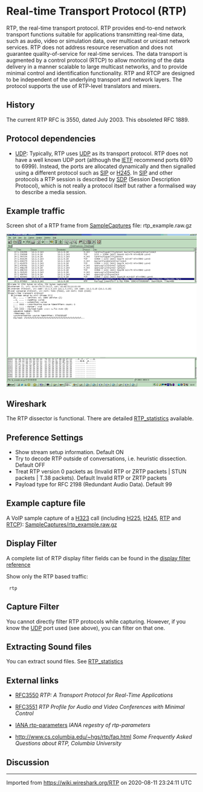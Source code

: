 # Real-time Transport Protocol (RTP)

RTP, the real-time transport protocol. RTP provides end-to-end network transport functions suitable for applications transmitting real-time data, such as audio, video or simulation data, over multicast or unicast network services. RTP does not address resource reservation and does not guarantee quality-of-service for real-time services. The data transport is augmented by a control protocol (RTCP) to allow monitoring of the data delivery in a manner scalable to large multicast networks, and to provide minimal control and identification functionality. RTP and RTCP are designed to be independent of the underlying transport and network layers. The protocol supports the use of RTP-level translators and mixers.

## History

The current RTP RFC is 3550, dated July 2003. This obsoleted RFC 1889.

## Protocol dependencies

  - [UDP](/UDP): Typically, RTP uses [UDP](/UDP) as its transport protocol. RTP does not have a well known UDP port (although the [IETF](/IETF) recommend ports 6970 to 6999). Instead, the ports are allocated dynamically and then signalled using a different protocol such as [SIP](/SIP) or [H245](/H245). In [SIP](/SIP) and other protocols a RTP session is described by [SDP](/SDP) (Session Description Protocol), which is not really a protocol itself but rather a formalised way to describe a media session.

## Example traffic

Screen shot of a RTP frame from [SampleCaptures](/SampleCaptures) file: rtp\_example.raw.gz

![RTPframe.gif](uploads/__moin_import__/attachments/RTP/RTPframe.gif "RTPframe.gif")

## Wireshark

The RTP dissector is functional. There are detailed [RTP\_statistics](/RTP_statistics) available.

## Preference Settings

  - Show stream setup information. Default ON
  - Try to decode RTP outside of conversations, i.e. heuristic dissection. Default OFF
  - Treat RTP version 0 packets as (Invalid RTP or ZRTP packets | STUN packets | T.38 packets). Default Invalid RTP or ZRTP packets
  - Payload type for RFC 2198 (Redundant Audio Data). Default 99

## Example capture file

A VoIP sample capture of a [H323](/H323) call (including [H225](/H225), [H245](/H245), [RTP](/RTP) and [RTCP](/RTCP)): [SampleCaptures/rtp\_example.raw.gz](uploads/__moin_import__/attachments/SampleCaptures/rtp_example.raw.gz)

## Display Filter

A complete list of RTP display filter fields can be found in the [display filter reference](http://www.wireshark.org/docs/dfref/r/rtp.html)

Show only the RTP based traffic:

``` 
 rtp 
```

## Capture Filter

You cannot directly filter RTP protocols while capturing. However, if you know the [UDP](/UDP) port used (see above), you can filter on that one.

## Extracting Sound files

You can extract sound files. See [RTP\_statistics](/RTP_statistics)

## External links

  - [RFC3550](http://www.ietf.org/rfc/rfc3550.txt) *RTP: A Transport Protocol for Real-Time Applications*

  - [RFC3551](http://www.ietf.org/rfc/rfc3551.txt) *RTP Profile for Audio and Video Conferences with Minimal Control*

  - [IANA rtp-parameters](http://www.iana.org/assignments/rtp-parameters) *IANA regestry of rtp-parameters*

  - <http://www.cs.columbia.edu/~hgs/rtp/faq.html> *Some Frequently Asked Questions about RTP, Columbia University*

## Discussion

---

Imported from https://wiki.wireshark.org/RTP on 2020-08-11 23:24:11 UTC
